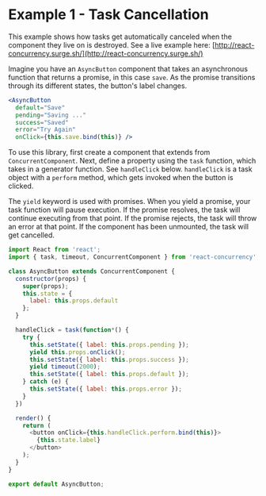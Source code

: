 Example 1 - Task Cancellation
=========

This example shows how tasks get automatically canceled when the component they live on is destroyed. See a live example here: [http://react-concurrency.surge.sh/](http://react-concurrency.surge.sh/)

Imagine you have an `AsyncButton` component that takes an asynchronous function that returns a promise, in this case `save`. As the promise transitions through its different states, the button's label changes.

```jsx
<AsyncButton
  default="Save"
  pending="Saving ..."
  success="Saved"
  error="Try Again"
  onClick={this.save.bind(this)} />
```

To use this library, first create a component that extends from `ConcurrentComponent`. Next, define a property using the `task` function, which takes in a generator function. See `handleClick` below. `handleClick` is a task object with a `perform` method, which gets invoked when the button is clicked.

The `yield` keyword is used with promises. When you yield a promise, your task function will pause execution. If the promise resolves, the task will continue executing from that point. If the promise rejects, the task will throw an error at that point. If the component has been unmounted, the task will get cancelled.

```js
import React from 'react';
import { task, timeout, ConcurrentComponent } from 'react-concurrency';

class AsyncButton extends ConcurrentComponent {
  constructor(props) {
    super(props);
    this.state = {
      label: this.props.default
    };
  }

  handleClick = task(function*() {
    try {
      this.setState({ label: this.props.pending });
      yield this.props.onClick();
      this.setState({ label: this.props.success });
      yield timeout(2000);
      this.setState({ label: this.props.default });
    } catch (e) {
      this.setState({ label: this.props.error });
    }
  })

  render() {
    return (
      <button onClick={this.handleClick.perform.bind(this)}>
        {this.state.label}
      </button>
    );
  }
}

export default AsyncButton;
```
